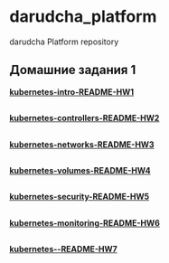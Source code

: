 # darudcha_platform
darudcha Platform repository

## Домашние задания 1
[**kubernetes-intro-README-HW1**](kubernetes-intro/README/README.md)
##
[**kubernetes-controllers-README-HW2**](kubernetes-controllers/README/README.md)
##
[**kubernetes-networks-README-HW3**](kubernetes-networks/README/README.md)
##
[**kubernetes-volumes-README-HW4**](kubernetes-volumes/README/README.md)
##
[**kubernetes-security-README-HW5**](kubernetes-security/README/README.md)
##
[**kubernetes-monitoring-README-HW6**](kubernetes-monitiring/README/README.md)
##
[**kubernetes--README-HW7**](README/README.md)


